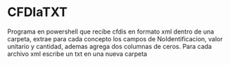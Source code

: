 # CFDIaTXT
Programa en powershell que recibe cfdis en formato xml dentro de una carpeta, extrae para cada concepto los campos de NoIdentificacion, valor unitario y cantidad, ademas agrega dos columnas de ceros. Para cada archivo xml escribe un txt en una nueva carpeta


